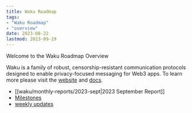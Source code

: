 ```yaml
---
title: Waku Roadmap
tags:
- "Waku Roadmap"
- "overview"
date: 2023-08-22
lastmod: 2023-09-19
---
```


Welcome to the Waku Roadmap Overview

Waku is a family of robust, censorship-resistant communication protocols designed to enable privacy-focused messaging for Web3 apps. To learn more please visit the [website](https://waku.org) and [docs](https://docs.waku.org).

- [[waku/monthly-reports/2023-sept|2023 September Report]]
- [Milestones](waku/milestones-overview.md)
- [weekly updates](tags/waku-updates)